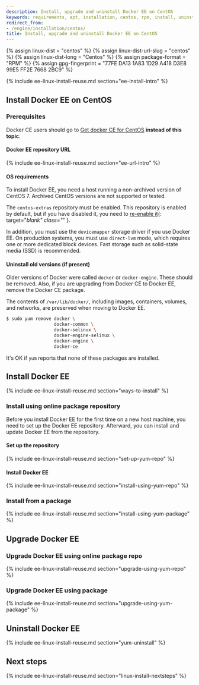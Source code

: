 ```yaml
---
description: Install, upgrade and uninstall Docker EE on CentOS
keywords: requirements, apt, installation, centos, rpm, install, uninstall, upgrade, update
redirect_from:
- /engine/installation/centos/
title: Install, upgrade and uninstall Docker EE on CentOS
---
```


{% assign linux-dist = "centos" %}
{% assign linux-dist-url-slug = "centos" %}
{% assign linux-dist-long = "Centos" %}
{% assign package-format = "RPM" %}
{% assign gpg-fingerprint = "77FE DA13 1A83 1D29 A418  D3E8 99E5 FF2E 7668 2BC9" %}

{% include ee-linux-install-reuse.md section="ee-install-intro" %}

## Install Docker EE on CentOS

### Prerequisites

Docker CE users should go to
[Get docker CE for CentOS](https://docs.docker.com/engine/installation/linux/docker-ce/centos/)
**instead of this topic**.

#### Docker EE repository URL

{% include ee-linux-install-reuse.md section="ee-url-intro" %}

#### OS requirements

To install Docker EE, you need a host running a non-archived version of CentOS 7. Archived
CentOS versions are not supported or tested.

The `centos-extras` repository must be enabled. This repository is enabled by
default, but if you have disabled it, you need to
[re-enable it](https://wiki.centos.org/AdditionalResources/Repositories){: target="_blank" class="_" }.

In addition, you must use the `devicemapper` storage driver if you use
Docker EE. On production systems, you must use `direct-lvm` mode, which requires
one or more dedicated block devices. Fast storage such as solid-state media
(SSD) is recommended.

#### Uninstall old versions (if present)

Older versions of Docker were called `docker` or `docker-engine`. These should be removed. Also,
if you are upgrading from Docker CE to Docker EE, remove the Docker CE package.

The contents of `/var/lib/docker/`, including images, containers, volumes, and
networks, are preserved when moving to Docker EE.

```bash
$ sudo yum remove docker \
                  docker-common \
                  docker-selinux \
                  docker-engine-selinux \
                  docker-engine \
                  docker-ce
```

It's OK if `yum` reports that none of these packages are installed.

## Install Docker EE

{% include ee-linux-install-reuse.md section="ways-to-install" %}

### Install using online package repository

Before you install Docker EE for the first time on a new host machine, you need
to set up the Docker EE repository. Afterward, you can install and update Docker
EE from the repository.

#### Set up the repository

{% include ee-linux-install-reuse.md section="set-up-yum-repo" %}

#### Install Docker EE

{% include ee-linux-install-reuse.md section="install-using-yum-repo" %}

### Install from a package

{% include ee-linux-install-reuse.md section="install-using-yum-package" %}

## Upgrade Docker EE

### Upgrade Docker EE using online package repo

{% include ee-linux-install-reuse.md section="upgrade-using-yum-repo" %}

### Upgrade Docker EE using package

{% include ee-linux-install-reuse.md section="upgrade-using-yum-package" %}

## Uninstall Docker EE

{% include ee-linux-install-reuse.md section="yum-uninstall" %}

## Next steps

{% include ee-linux-install-reuse.md section="linux-install-nextsteps" %}
